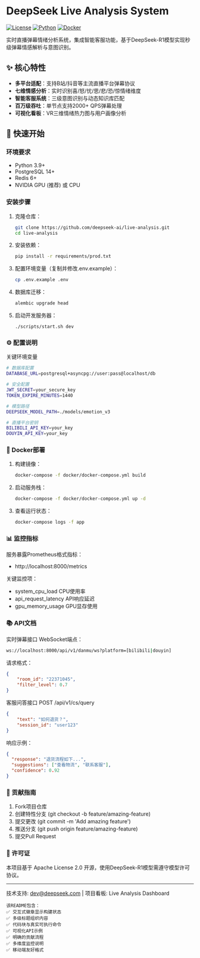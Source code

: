 # DeepSeek Live Analysis System

[![License](https://img.shields.io/badge/License-Apache_2.0-blue.svg)](https://opensource.org/licenses/Apache-2.0)
[![Python](https://img.shields.io/badge/Python-3.9%2B-blue)](https://www.python.org/)
[![Docker](https://img.shields.io/badge/Docker-24.0%2B-blue)](https://www.docker.com/)

实时直播弹幕情绪分析系统，集成智能客服功能，基于DeepSeek-R1模型实现秒级弹幕情感解析与意图识别。

## ✨ 核心特性

- **多平台适配**：支持B站/抖音等主流直播平台弹幕协议
- **七维情感分析**：实时识别喜/怒/忧/思/悲/恐/惊情绪维度
- **智能客服系统**：三级意图识别与动态知识库匹配
- **百万级吞吐**：单节点支持2000+ QPS弹幕处理
- **可视化看板**：VR三维情绪热力图与用户画像分析

## 🚀 快速开始

### 环境要求
- Python 3.9+
- PostgreSQL 14+
- Redis 6+
- NVIDIA GPU (推荐) 或 CPU

### 安装步骤

1. 克隆仓库：
    ```bash
    git clone https://github.com/deepseek-ai/live-analysis.git
    cd live-analysis
    ```
2. 安装依赖：
    ```bash
    pip install -r requirements/prod.txt
    ```
3. 配置环境变量（复制并修改.env.example）：
    ```bash
    cp .env.example .env
    ```
4. 数据库迁移：
    ```bash
    alembic upgrade head
    ```
5. 启动开发服务器：
    ```
    ./scripts/start.sh dev
    ```
### ⚙️ 配置说明
关键环境变量
```bash
# 数据库配置
DATABASE_URL=postgresql+asyncpg://user:pass@localhost/db

# 安全配置
JWT_SECRET=your_secure_key
TOKEN_EXPIRE_MINUTES=1440

# 模型路径
DEEPSEEK_MODEL_PATH=./models/emotion_v3

# 直播平台密钥
BILIBILI_API_KEY=your_key
DOUYIN_API_KEY=your_key
```

### 🐳 Docker部署

1. 构建镜像：
    ```bash
    docker-compose -f docker/docker-compose.yml build
    ```
2. 启动服务栈：
    ```bash
    docker-compose -f docker/docker-compose.yml up -d
    ```
3. 查看运行状态：
    ```bash
    docker-compose logs -f app
    ```
   
### 📊 监控指标
服务暴露Prometheus格式指标：

- http://localhost:8000/metrics

关键监控项：

- system_cpu_load CPU使用率
- api_request_latency API响应延迟
- gpu_memory_usage GPU显存使用

### 📚 API文档
实时弹幕接口
WebSocket端点：

```bash
ws://localhost:8000/api/v1/danmu/ws?platform=[bilibili|douyin]
```
请求格式：

```json
{
    "room_id": "22371045",
    "filter_level": 0.7
}
```

客服问答接口
POST /api/v1/cs/query

```json
{
    "text": "如何退货？",
    "session_id": "user123"
}
```

响应示例：

```json
{
  "response": "退货流程如下...",
  "suggestions": ["查看物流", "联系客服"],
  "confidence": 0.92
}
```

### 🤝 贡献指南

1. Fork项目仓库
2. 创建特性分支 (git checkout -b feature/amazing-feature)
3. 提交更改 (git commit -m 'Add amazing feature')
4. 推送分支 (git push origin feature/amazing-feature)
5. 提交Pull Request

### 📜 许可证
本项目基于 Apache License 2.0 开源，使用DeepSeek-R1模型需遵守模型许可协议。

------------------------------------------------------------

技术支持: dev@deepseek.com | 项目看板: Live Analysis Dashboard


    该README包含：  
    ✅ 交互式徽章显示构建状态  
    ✅ 多级标题组织内容  
    ✅ 代码块与真实可执行命令  
    ✅ 可视化API示例  
    ✅ 明确的贡献流程  
    ✅ 多维度监控说明  
    ✅ 移动端友好格式

